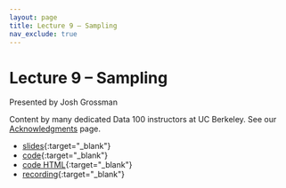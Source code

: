 ```yaml
---
layout: page
title: Lecture 9 – Sampling
nav_exclude: true
---
```


# Lecture 9 – Sampling

Presented by Josh Grossman

Content by many dedicated Data 100 instructors at UC Berkeley. See our [Acknowledgments](../../acks) page.

- [slides](https://docs.google.com/presentation/d/1x8XpBFZX9YkQcVIxN3zgxUdC5r2KWYxV-z1oKt-iBPA/edit?usp=sharing){:target="_blank"}
- [code](https://data100.datahub.berkeley.edu/hub/user-redirect/git-pull?repo=https%3A%2F%2Fgithub.com%2FDS-100%2Fsp25-student&urlpath=lab%2Ftree%2Fsp25-student%2Flecture%2Flec09%2Flec09.ipynb&branch=main){:target="_blank"}
- [code HTML](../../resources/assets/lectures/lec09/lec09.html){:target="_blank"}
- [recording](https://youtu.be/_qtVXawdx6g){:target="_blank"}